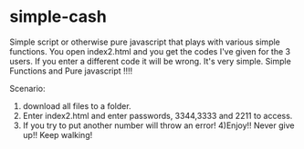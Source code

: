 # simple-cash
Simple script or otherwise pure javascript that plays with various simple functions.
You open index2.html and you get the codes I've given for the 3 users. If you enter a different code it will be wrong.
It's very simple. Simple Functions and Pure javascript !!!!

Scenario:

1) download all files to a folder.
2) Enter index2.html and enter passwords, 3344,3333 and 2211 to access.
3) If you try to put another number will throw an error!
4)Enjoy!!
Never give up!!
Keep walking!
